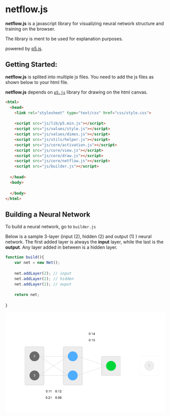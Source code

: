 # netflow.js
**netflow.js** is a javascript library for visualizing neural network structure and training on the browser. 

The library is ment to be used for explanation purposes. 

powered by [p5.js](https://p5js.org/).

## Getting Started:

**netflow.js** is splited into multiple js files. You need to add the js files as shown below to your html file. 

**netflow.js** depends on [`p5.js`](https://p5js.org/) library for drawing on the html canvas. 

```html
<html>
  <head>
    <link rel="stylesheet" type="text/css" href="css/style.css">
    
    <script src="js/lib/p5.min.js"></script>
    <script src="js/values/style.js"></script>
    <script src="js/values/dimes.js"></script>
    <script src="js/utils/helper.js"></script>
    <script src="js/core/activation.js"></script>
    <script src="js/core/view.js"></script>
    <script src="js/core/draw.js"></script>
    <script src="js/core/netflow.js"></script>
    <script src="js/builder.js"></script>

  </head>
  <body>
    
  </body>
</html>
```
## Building a Neural Network

To build a neural network, go to `builder.js` 

Below is a sample 3-layer (input (2), hidden (2) and output (1) ) neural network. 
The first added layer is always the **input** layer, while the last is the **output**. Any layer added in between is a hidden layer.

```javascript
function build(){
    var net = new Net();

    net.addLayer(2); // input 
    net.addLayer(2); // hidden
    net.addLayer(1); // ouput

    return net;

}

```

![netflow-sample-nn.png](netflow-sample-nn.png)


